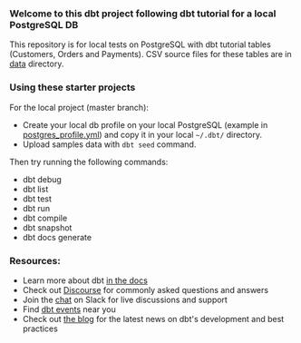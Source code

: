 
### Welcome to this dbt project following dbt tutorial for a local PostgreSQL DB

This repository is for local tests on PostgreSQL with dbt tutorial tables (Customers, Orders and Payments). CSV source files for these tables are in [data](https://github.com/victorcouste/dbt-tests/tree/master/data) directory.


### Using these starter projects

For the local project (master branch):
- Create your local db profile on your local PostgreSQL (example in [postgres_profile.yml](https://github.com/victorcouste/dbt-tests/tree/master/postgres_profile.yml)) and copy it in your local `~/.dbt/` directory.
- Upload samples data with `dbt seed` command.


Then try running the following commands:
- dbt debug
- dbt list
- dbt test
- dbt run
- dbt compile
- dbt snapshot
- dbt docs generate


### Resources:
- Learn more about dbt [in the docs](https://docs.getdbt.com/docs/introduction)
- Check out [Discourse](https://discourse.getdbt.com/) for commonly asked questions and answers
- Join the [chat](http://slack.getdbt.com/) on Slack for live discussions and support
- Find [dbt events](https://events.getdbt.com) near you
- Check out [the blog](https://blog.getdbt.com/) for the latest news on dbt's development and best practices
